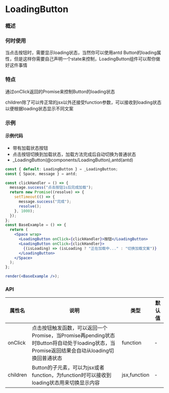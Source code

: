 
# LoadingButton


### 概述

### 何时使用

当点击按钮时，需要显示loading状态，当然你可以使用antd Button的loading属性，但是这样你需要自己声明一个state来控制，LoadingButton组件可以帮你做好这件事情

### 特点

通过onClick返回的Promise来控制Button的loading状态

children除了可以传正常的jsx以外还接受function参数，可以接收到loading状态以便根据loading状态显示不同文案

### 示例

#### 示例代码

- 带有加载状态按钮
- 点击按钮切换到加载状态，加载方法完成后自动切换为普通状态
- _LoadingButton(@components/LoadingButton),antd(antd)

```jsx
const { default: LoadingButton } = _LoadingButton;
const { Space, message } = antd;

const clickHandler = () => {
  message.success("点击按钮1s后完成加载");
  return new Promise((resolve) => {
    setTimeout(() => {
      message.success("完成");
      resolve();
    }, 1000);
  });
};
const BaseExample = () => {
  return (
    <Space wrap>
      <LoadingButton onClick={clickHandler}>按钮</LoadingButton>
      <LoadingButton onClick={clickHandler}>
        {(isLoading) => (isLoading ? "正在加载中..." : "切换加载文案")}
      </LoadingButton>
    </Space>
  );
};

render(<BaseExample />);

```


### API

| 属性名      | 说明                                                                                            | 类型           | 默认值 |
|----------|-----------------------------------------------------------------------------------------------|--------------|-----|
| onClick  | 点击按钮触发函数，可以返回一个Promise，当Promise再pending状态时Button将自动处于loading状态，当Promise返回结果会自动从loading切换回普通状态 | function     | -   |
| children | Button的子元素，可以为jsx或者function，为function时可以接收到loading状态用来切换显示内容                                  | jsx,function | -   |
